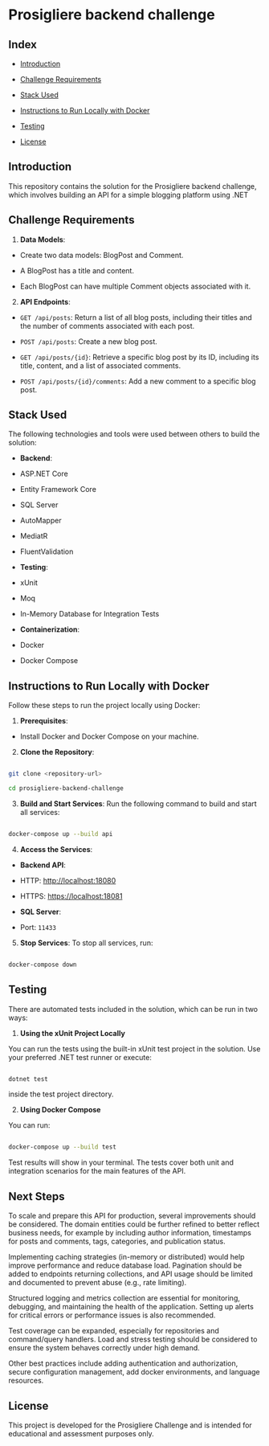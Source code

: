 
# Prosigliere backend challenge

  

## Index

  

- [Introduction](#introduction)

- [Challenge Requirements](#challenge-requirements)

- [Stack Used](#stack-used)

- [Instructions to Run Locally with Docker](#instructions-to-run-locally-with-docker)

- [Testing](#testing)

- [License](#license)

  

## Introduction

  

This repository contains the solution for the Prosigliere backend challenge, which involves building an API for a simple blogging platform using .NET

  

## Challenge Requirements

  

1.  **Data Models**:

  

- Create two data models: BlogPost and Comment.

- A BlogPost has a title and content.

- Each BlogPost can have multiple Comment objects associated with it.

  

2.  **API Endpoints**:

  

-  `GET /api/posts`: Return a list of all blog posts, including their titles and the number of comments associated with each post.

-  `POST /api/posts`: Create a new blog post.

-  `GET /api/posts/{id}`: Retrieve a specific blog post by its ID, including its title, content, and a list of associated comments.

-  `POST /api/posts/{id}/comments`: Add a new comment to a specific blog post.

  

## Stack Used

  

The following technologies and tools were used between others to build the solution:

  

-  **Backend**:

  

- ASP.NET Core

- Entity Framework Core

- SQL Server

- AutoMapper

- MediatR

- FluentValidation

  

-  **Testing**:

  

- xUnit

- Moq

- In-Memory Database for Integration Tests

  

-  **Containerization**:

- Docker

- Docker Compose

  

## Instructions to Run Locally with Docker

  

Follow these steps to run the project locally using Docker:

  

1.  **Prerequisites**:

  

- Install Docker and Docker Compose on your machine.

  

2.  **Clone the Repository**:

  

```bash

git clone <repository-url>

cd prosigliere-backend-challenge

```

  

3.  **Build and Start Services**: Run the following command to build and start all services:

  

```bash

docker-compose up --build api

```

  

4.  **Access the Services**:

  

-  **Backend API**:

  

- HTTP: [http://localhost:18080](http://localhost:18080)

- HTTPS: [https://localhost:18081](https://localhost:18081)

  

-  **SQL Server**:

  

- Port: `11433`

  

5.  **Stop Services**: To stop all services, run:

```bash

docker-compose down

```

  

## Testing

  

There are automated tests included in the solution, which can be run in two ways:

  

1.  **Using the xUnit Project Locally**

You can run the tests using the built-in xUnit test project in the solution. Use your preferred .NET test runner or execute:

  

```bash

dotnet test

```

  

inside the test project directory.

  

2.  **Using Docker Compose**

You can run:

  

```bash

docker-compose up --build test

```

  

Test results will show in your terminal. The tests cover both unit and integration scenarios for the main features of the API.

  

## Next Steps

  

To scale and prepare this API for production, several improvements should be considered. The domain entities could be further refined to better reflect business needs, for example by including author information, timestamps for posts and comments, tags, categories, and publication status.

  

Implementing caching strategies (in-memory or distributed) would help improve performance and reduce database load. Pagination should be added to endpoints returning collections, and API usage should be limited and documented to prevent abuse (e.g., rate limiting).

  

Structured logging and metrics collection are essential for monitoring, debugging, and maintaining the health of the application. Setting up alerts for critical errors or performance issues is also recommended.

  

Test coverage can be expanded, especially for repositories and command/query handlers. Load and stress testing should be considered to ensure the system behaves correctly under high demand.

  

Other best practices include adding authentication and authorization, secure configuration management, add docker environments, and language resources.

  

## License

  

This project is developed for the Prosigliere Challenge and is intended for educational and assessment purposes only.